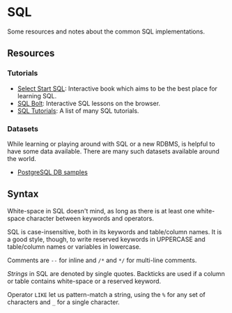 SQL
===

Some resources and notes about the common SQL implementations.


Resources
---------

### Tutorials ###

 - [Select Start SQL](https://selectstarsql.com/):
   Interactive book which aims to be the best place for learning SQL.
 - [SQL Bolt](https://sqlbolt.com/):
   Interactive SQL lessons on the browser.
 - [SQL Tutorials](http://sqlzoo.net/):
   A list of many SQL tutorials.

### Datasets ###

While learning or playing around with SQL or a new RDBMS, is helpful to have
some data available.  There are many such datasets available around the world.

 - [PostgreSQL DB samples](https://www.postgresql.org/ftp/projects/pgFoundry/dbsamples/)


Syntax
------

White-space in SQL doesn't mind, as long as there is at least one white-space
character between keywords and operators.

SQL is case-insensitive, both in its keywords and table/column names.
It is a good style, though, to write reserved keywords in UPPERCASE and
table/column names or variables in lowercase.

Comments are `--` for inline and `/*` and `*/` for multi-line comments.

_Strings_ in SQL are denoted by single quotes.
Backticks are used if a column or table contains white-space or a reserved
keyword.

Operator `LIKE` let us pattern-match a string, using the `%` for any set of
characters and `_` for a single character.
